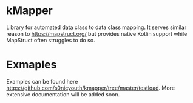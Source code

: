 # kMapper
Library for automated data class to data class mapping.
It serves similar reason to https://mapstruct.org/ but provides native Kotlin support while MapStruct often struggles to do so.
# Exmaples
Examples can be found here https://github.com/s0nicyouth/kmapper/tree/master/testload. More extensive documentation will be added soon.
